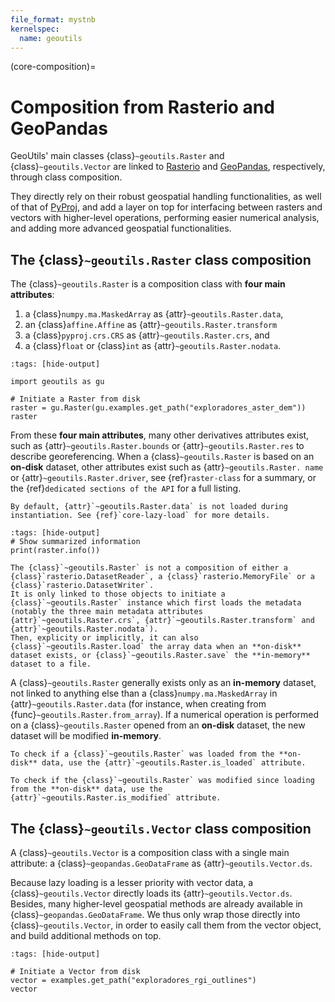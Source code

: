 ```yaml
---
file_format: mystnb
kernelspec:
  name: geoutils
---
```

(core-composition)=

# Composition from Rasterio and GeoPandas

GeoUtils' main classes {class}`~geoutils.Raster` and {class}`~geoutils.Vector` are linked to [Rasterio](https://rasterio.readthedocs.io/en/latest/) and
[GeoPandas](https://geopandas.org/en/stable/docs.html), respectively, through class composition. 

They directly rely on their robust geospatial handling functionalities, as well of that of [PyProj](https://pyproj4.github.io/pyproj/stable/index.html), and 
add a layer on top for interfacing between rasters and vectors with higher-level operations, performing easier numerical analysis, and adding more advanced geospatial functionalities.

## The {class}`~geoutils.Raster` class composition

The {class}`~geoutils.Raster` is a composition class with **four main attributes**:

1. a {class}`numpy.ma.MaskedArray` as {attr}`~geoutils.Raster.data`,
2. an {class}`affine.Affine` as {attr}`~geoutils.Raster.transform`
3. a {class}`pyproj.crs.CRS` as {attr}`~geoutils.Raster.crs`, and
4. a {class}`float` or {class}`int` as {attr}`~geoutils.Raster.nodata`.

```{code-cell} ipython3
:tags: [hide-output]

import geoutils as gu

# Initiate a Raster from disk
raster = gu.Raster(gu.examples.get_path("exploradores_aster_dem"))
raster
```

From these **four main attributes**, many other derivatives attributes exist, such as {attr}`~geoutils.Raster.bounds` or {attr}`~geoutils.Raster.res` to 
describe georeferencing. When a {class}`~geoutils.Raster` is based on an **on-disk** dataset, other attributes exist such as {attr}`~geoutils.Raster.
name` or {attr}`~geoutils.Raster.driver`, see {ref}`raster-class` for a summary, or the {ref}`dedicated sections of the API` for a full listing.

```{note}
By default, {attr}`~geoutils.Raster.data` is not loaded during instantiation. See {ref}`core-lazy-load` for more details.
```

```{code-cell} ipython3
:tags: [hide-output]
# Show summarized information
print(raster.info())
```

```{important}
The {class}`~geoutils.Raster` is not a composition of either a {class}`rasterio.DatasetReader`, a {class}`rasterio.MemoryFile` or a {class}`rasterio.DatasetWriter`. 
It is only linked to those objects to initiate a {class}`~geoutils.Raster` instance which first loads the metadata (notably the three main metadata attributes 
{attr}`~geoutils.Raster.crs`, {attr}`~geoutils.Raster.transform` and {attr}`~geoutils.Raster.nodata`). 
Then, explicity or implicitly, it can also {class}`~geoutils.Raster.load` the array data when an **on-disk** dataset exists, or {class}`~geoutils.Raster.save` the **in-memory** 
dataset to a file.
```

A {class}`~geoutils.Raster` generally exists only as an **in-memory** dataset, not linked to anything else than a {class}`numpy.ma.MaskedArray` in {attr}`~geoutils.Raster.data` 
(for instance, when creating from {func}`~geoutils.Raster.from_array`). If a numerical operation is performed on a {class}`~geoutils.Raster` opened from an 
**on-disk** dataset, the new dataset will be modified **in-memory**.

```{note}
To check if a {class}`~geoutils.Raster` was loaded from the **on-disk** data, use the {attr}`~geoutils.Raster.is_loaded` attribute. 

To check if the {class}`~geoutils.Raster` was modified since loading from the **on-disk** data, use the {attr}`~geoutils.Raster.is_modified` attribute. 
```

## The {class}`~geoutils.Vector` class composition

A {class}`~geoutils.Vector` is a composition class with a single main attribute: a {class}`~geopandas.GeoDataFrame` as {attr}`~geoutils.Vector.ds`.

Because lazy loading is a lesser priority with vector data, a {class}`~geoutils.Vector` directly loads its {attr}`~geoutils.Vector.ds`. Besides, many 
higher-level geospatial methods are already available in {class}`~geopandas.GeoDataFrame`. We thus only wrap those directly into {class}`~geoutils.Vector`, 
in order to easily call them from the vector object, and build additional methods on top.

```{code-cell} ipython3
:tags: [hide-output]

# Initiate a Vector from disk
vector = examples.get_path("exploradores_rgi_outlines")
vector
```
